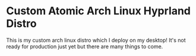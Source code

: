 # Custom Atomic Arch Linux Hyprland Distro

This is my custom arch linux distro which I deploy on my desktop! It's not ready for production just yet but there are many things to come.